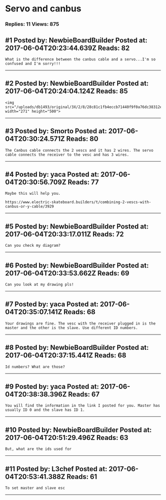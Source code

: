 # Servo and canbus

### Replies: 11 Views: 875

## \#1 Posted by: NewbieBoardBuilder Posted at: 2017-06-04T20:23:44.639Z Reads: 82

```
What is the difference between the canbus cable and a servo...I'm so confused and I'm sorry!!!
```

---
## \#2 Posted by: NewbieBoardBuilder Posted at: 2017-06-04T20:24:04.124Z Reads: 85

```
<img src="/uploads/db1493/original/3X/2/8/28c81c1fb4eccb71440f9f0a76dc38312e6b7d3a.PNG" width="271" height="500">
```

---
## \#3 Posted by: Smorto Posted at: 2017-06-04T20:30:24.571Z Reads: 80

```
The Canbus cable connects the 2 vescs and it has 2 wires. The servo cable connects the receiver to the vesc and has 3 wires.
```

---
## \#4 Posted by: yaca Posted at: 2017-06-04T20:30:56.709Z Reads: 77

```
Maybe this will help you.

https://www.electric-skateboard.builders/t/combining-2-vescs-with-canbus-or-y-cable/3929
```

---
## \#5 Posted by: NewbieBoardBuilder Posted at: 2017-06-04T20:33:17.011Z Reads: 72

```
Can you check my diagram?
```

---
## \#6 Posted by: NewbieBoardBuilder Posted at: 2017-06-04T20:33:53.662Z Reads: 69

```
Can you look at my drawing pls!
```

---
## \#7 Posted by: yaca Posted at: 2017-06-04T20:35:07.141Z Reads: 68

```
Your drawings are fine. The vesc with the receiver plugged in is the master and the other is the slave. Use different ID numbers.
```

---
## \#8 Posted by: NewbieBoardBuilder Posted at: 2017-06-04T20:37:15.441Z Reads: 68

```
Id numbers? What are those?
```

---
## \#9 Posted by: yaca Posted at: 2017-06-04T20:38:38.396Z Reads: 67

```
You will find the information in the link I posted for you. Master has usually ID 0 and the slave has ID 1.
```

---
## \#10 Posted by: NewbieBoardBuilder Posted at: 2017-06-04T20:51:29.496Z Reads: 63

```
But, what are the ids used for
```

---
## \#11 Posted by: L3chef Posted at: 2017-06-04T20:53:41.388Z Reads: 61

```
To set master and slave esc
```

---
